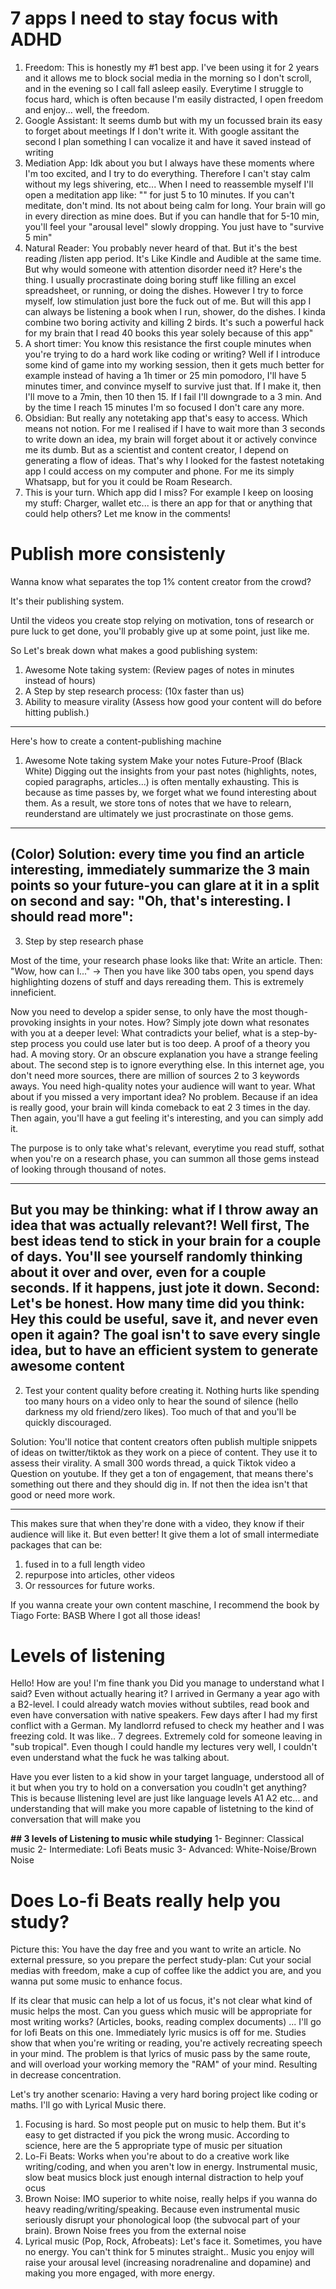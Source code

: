 
# 7 apps I need to stay focus with ADHD
1. Freedom: This is honestly my #1 best app. I've been using it for 2 years and it allows me to block social media in the morning so I don't scroll, and in the evening so I call fall asleep easily. Everytime I struggle to focus hard, which is often because I'm easily distracted, I open freedom and enjoy... well, the freedom.
2. Google Assistant: It seems dumb but with my un focussed brain its easy to forget about meetings If I don't write it. With google assitant the second I plan something I can vocalize it and have it saved instead of writing
3. Mediation App: Idk about you but I always have these moments where I'm too excited, and I try to do everything. Therefore I can't stay calm without my legs shivering, etc... When I need to reassemble myself I'll open a meditation app like: "" for just 5 to 10 minutes. If you can't meditate, don't mind. Its not about being calm for long. Your brain will go in every direction as mine does. But if you can handle that for 5-10 min, you'll feel your "arousal level" slowly dropping. You just have to "survive 5 min"
4. Natural Reader: You probably never heard of that. But it's the best reading /listen app period. It's Like Kindle and Audible at the same time. But why would someone with attention disorder need it? Here's the thing. I usually procrastinate doing boring stuff like filling an excel spreadsheet, or running, or doing the dishes. However I try to force myself, low stimulation just bore the fuck out of me. But will this app I can always be listening a book when I run, shower, do the dishes. I kinda combine two boring activity and killing 2 birds. It's such a powerful hack for my brain that I read 40 books this year solely because of this app"
5. A short timer: You know this resistance the first couple minutes when you're trying to do a hard work like coding or writing? Well if I introduce some kind of game into my working session, then it gets much better for example instead of having a 1h timer or 25 min pomodoro, I'll have 5 minutes timer, and convince myself to survive just that. If I make it, then I'll move to a 7min, then 10 then 15. If I fail I'll downgrade to a 3 min. And by the time I reach 15 minutes I'm so focused I don't care any more.
6. Obsidian: But really any notetaking app that's easy to access. Which means not notion. For me I realised if I have to wait more than 3 seconds to write down an idea, my brain will forget about it or actively convince me its dumb. But as a scientist and content creator, I depend on generating a flow of ideas. That's why I looked for the fastest notetaking app I could access on my computer and phone. For me its simply Whatsapp, but for you it could be Roam Research. 
7. This is your turn. Which app did I miss? For example I keep on loosing my stuff: Charger, wallet etc... is there an app for that or anything that could help others? Let me know in the comments!
# Publish more consistenly
Wanna know what separates the top 1% content creator from the crowd?

It's their publishing system.

Until the videos you create stop relying on motivation, tons of research or pure luck to get done, you'll probably give up at some point, just like me. 

So Let's break down what makes a good publishing system:
1. Awesome Note taking system: (Review pages of notes in minutes instead of hours)
2. A Step by step research process: (10x faster than us)
3. Ability to measure virality (Assess how good your content will do before hitting publish.)
---------------------------------------------------

Here's how to create a content-publishing machine
1. Awesome Note taking system
Make your notes Future-Proof
(Black White)
Digging out the insights from your past notes (highlights, notes, copied paragraphs, articles...) is often mentally exhausting.
This is because as time passes by, we forget what we found interesting about them.
 As a result, we store tons of notes that we have to relearn, reunderstand are ultimately we just procrastinate on those gems.
---------------------------------------------------
 (Color)
 Solution: every time you find an article interesting, immediately summarize the 3 main points so your future-you can glare at it in a split on second and say: "Oh, that's interesting. I should read more":
---------------------------------------------------
3. Step by step research phase

Most of the time, your research phase looks like that: Write an article. Then: "Wow, how can I..." -> Then you have like 300 tabs open, you spend days highlighting dozens of stuff and days rereading them. 
This is extremely inneficient. 

Now  you need to develop a spider sense, to only have the most though-provoking insights in your notes. How? Simply jote down what resonates with you at a deeper level: What contradicts your belief, what is a step-by-step process you could use later but is too deep. A proof of a theory you had. A moving story. Or an obscure explanation you have a strange feeling about.
The second step is to ignore everything else. In this internet age, you don't need more sources, there are million of sources 2 to 3 keywords aways. You need high-quality notes your audience will want to year. 
What about if you missed a very important idea? No problem. Because if an idea is really good,  your brain will kinda comeback to eat 2 3 times in the day. Then again, you'll have a gut feeling it's interesting, and you can simply add it. 

The purpose is to only take what's relevant, everytime you read stuff, sothat when you're on a research phase, you can summon all those gems instead of looking through thousand of notes.

---------------------------------------------------
 But you may be thinking: what if I throw away an idea that was actually relevant?!
 Well first, The best ideas tend to stick in your brain for a couple of days. You'll see yourself randomly thinking about it over and over, even for a couple seconds. If it happens, just jote it down. 
 Second: Let's be honest. How many time did you think: Hey this could be useful, save it, and never even open it again? The goal isn't to save every single idea, but to have an efficient system to generate awesome content
---------------------------------------------------
2. Test your content quality before creating it. 
Nothing hurts like spending too many hours on a video only to hear the sound of silence (hello darkness my old friend/zero likes).
Too much of that and you'll be quickly discouraged. 

Solution: You'll notice that content creators often publish multiple snippets of ideas on twitter/tiktok as they work on a piece of content. They use it to assess their virality. A small 300 words thread, a quick Tiktok video a Question on youtube. If they get a ton of engagement, that means there's something out there and they should dig in. If not then the idea isn't that good or need more work. 


--------------------------------------------------- 
This makes sure that when they're done with a video, they know if their audience will like it. But even better! It give them a lot of small intermediate packages that can be: 
1. fused in to a full length video
2. repurpose into articles, other videos
3. Or ressources for future works.

If you wanna create your own content maschine, I recommend the book by Tiago Forte: BASB Where I got all those ideas!

# Levels of listening
Hello! How are you! I'm fine thank you
Did you manage to understand what I said? Even without actually hearing it? 
I arrived in Germany a year ago with a B2-level. I could already watch movies without subtiles, read book and even have conversation with native speakers.  Few days after I had my first conflict with a German. My landlorrd refused to check my heather and I was freezing cold. It was like.. 7 degrees. Extremely cold for someone leaving in "sub tropical". 
Even though I could handle my lectures very well, I couldn't even understand what the fuck he was talking about. 

Have you ever listen to a kid show in your target language, understood all of it but when you try to hold on a conversation you coudln't get anything? This is because llistening level are just like language levels A1 A2 etc... and understanding that will make you more capable of listetning to the kind of conversation that will make you

**## 3 levels of  Listening to music while studying**
1- Beginner: Classical  music
2- Intermediate: Lofi Beats music
3- Advanced: White-Noise/Brown Noise
# Does Lo-fi Beats really help you study?
Picture this: You have the day free and you want to write an article. No external pressure, so you prepare the perfect study-plan: Cut your social medias with freedom, make a cup of coffee like the addict you are, and you wanna put some music to enhance focus. 

If its clear that music can help a lot of us focus, it's not clear what kind of music helps the most. 
Can you guess which music will be appropriate for most writing works? (Articles, books, reading complex documents)
... 
I'll go for lofi Beats on this one. Immediately lyric musics is off for me. Studies show that when you're writing or reading, you're actively recreating speech in your mind. The problem is that lyrics of music pass by the same route, and will overload your working memory the "RAM" of your mind. Resulting in decrease concentration. 

Let's try another scenario: Having a very hard boring project like coding or maths. 
I'll go with Lyrical Music there. 
1. Focusing is hard. So most people put on music to help them. But it's easy to get distracted if you pick the wrong music. According to science, here are the 5 appropriate type of music per situation
2. Lo-Fi Beats: Works when you're about to do a creative work like writing/coding, and when you aren't low in energy. Instrumental music, slow beat musics block just enough internal distraction to help youf ocus
3. Brown Noise: IMO superior to white noise, really helps if you wanna do heavy reading/writing/speaking. Because even instrumental music seriously disrupt your phonological loop (the subvocal part of your brain). Brown Noise frees you from the external noise 
4. Lyrical music (Pop, Rock, Afrobeats): Let's face it. Sometimes, you have no energy.  You can't think for 5 minutes straight.. Music you enjoy will raise your arousal level (increasing noradrenaline and dopamine) and making you more engaged, with more energy.



